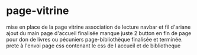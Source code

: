 ﻿# page-vitrine
 mise en place de la page vitrine association de lecture
navbar et fil d'ariane
ajout du main
page d'accueil finalisée manque juste 2 button en fin de page pour don de livres ou pécuniers
page-bibliothèque finalisée et terminée. prete à l'envoi
page css contenant le css de l accueil et de bibliotheque
